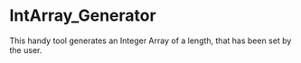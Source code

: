 # IntArray_Generator
This handy tool generates an Integer Array of a length, that has been set by the user.
